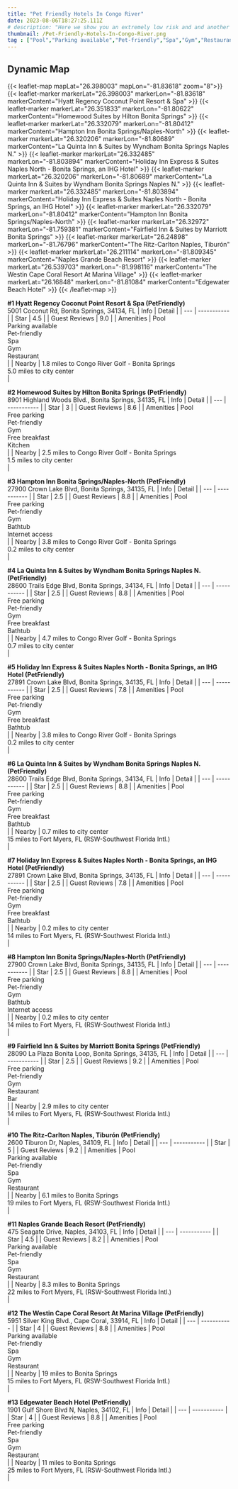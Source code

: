 ```yaml
---
title: "Pet Friendly Hotels In Congo River"
date: 2023-08-06T18:27:25.111Z
# description: "Here we show you an extremely low risk and and another medium risk approach to earn passive income "
thumbnail: /Pet-Friendly-Hotels-In-Congo-River.png
tag : ["Pool","Parking available","Pet-friendly","Spa","Gym","Restaurant","Free parking","Free breakfast","Kitchen","Bathtub","Internet access","Bar"]
---
```


## Dynamic Map
{{< leaflet-map  mapLat="26.398003" mapLon="-81.83618" zoom="8">}}
    {{< leaflet-marker markerLat="26.398003" markerLon="-81.83618" markerContent="Hyatt Regency Coconut Point Resort & Spa" >}}
    {{< leaflet-marker markerLat="26.351833" markerLon="-81.80622" markerContent="Homewood Suites by Hilton Bonita Springs" >}}
    {{< leaflet-marker markerLat="26.332079" markerLon="-81.80412" markerContent="Hampton Inn Bonita Springs/Naples-North" >}}
    {{< leaflet-marker markerLat="26.320206" markerLon="-81.80689" markerContent="La Quinta Inn & Suites by Wyndham Bonita Springs Naples N." >}}
    {{< leaflet-marker markerLat="26.332485" markerLon="-81.803894" markerContent="Holiday Inn Express & Suites Naples North - Bonita Springs, an IHG Hotel" >}}
    {{< leaflet-marker markerLat="26.320206" markerLon="-81.80689" markerContent="La Quinta Inn & Suites by Wyndham Bonita Springs Naples N." >}}
    {{< leaflet-marker markerLat="26.332485" markerLon="-81.803894" markerContent="Holiday Inn Express & Suites Naples North - Bonita Springs, an IHG Hotel" >}}
    {{< leaflet-marker markerLat="26.332079" markerLon="-81.80412" markerContent="Hampton Inn Bonita Springs/Naples-North" >}}
    {{< leaflet-marker markerLat="26.32972" markerLon="-81.759381" markerContent="Fairfield Inn & Suites by Marriott Bonita Springs" >}}
    {{< leaflet-marker markerLat="26.24898" markerLon="-81.76796" markerContent="The Ritz-Carlton Naples, Tiburón" >}}
    {{< leaflet-marker markerLat="26.211114" markerLon="-81.809345" markerContent="Naples Grande Beach Resort" >}}
    {{< leaflet-marker markerLat="26.539703" markerLon="-81.998116" markerContent="The Westin Cape Coral Resort At Marina Village" >}}
    {{< leaflet-marker markerLat="26.16848" markerLon="-81.81084" markerContent="Edgewater Beach Hotel" >}}
{{< /leaflet-map >}}


**#1 Hyatt Regency Coconut Point Resort & Spa (PetFriendly)**<br>5001 Coconut Rd, Bonita Springs, 34134, FL
| Info | Detail |
| --- | ----------- |
| Star | 4.5 |
| Guest Reviews | 9.0 |
| Amenities | Pool<br>Parking available<br>Pet-friendly<br>Spa<br>Gym<br>Restaurant<br> |
| Nearby | 1.8 miles to Congo River Golf - Bonita Springs<br>5.0 miles to city center<br> |

**#2 Homewood Suites by Hilton Bonita Springs (PetFriendly)**<br>8901 Highland Woods Blvd., Bonita Springs, 34135, FL
| Info | Detail |
| --- | ----------- |
| Star | 3 |
| Guest Reviews | 8.6 |
| Amenities | Pool<br>Free parking<br>Pet-friendly<br>Gym<br>Free breakfast<br>Kitchen<br> |
| Nearby | 2.5 miles to Congo River Golf - Bonita Springs<br>1.5 miles to city center<br> |

**#3 Hampton Inn Bonita Springs/Naples-North (PetFriendly)**<br>27900 Crown Lake Blvd, Bonita Springs, 34135, FL
| Info | Detail |
| --- | ----------- |
| Star | 2.5 |
| Guest Reviews | 8.8 |
| Amenities | Pool<br>Free parking<br>Pet-friendly<br>Gym<br>Bathtub<br>Internet access<br> |
| Nearby | 3.8 miles to Congo River Golf - Bonita Springs<br>0.2 miles to city center<br> |

**#4 La Quinta Inn & Suites by Wyndham Bonita Springs Naples N. (PetFriendly)**<br>28600 Trails Edge Blvd, Bonita Springs, 34134, FL
| Info | Detail |
| --- | ----------- |
| Star | 2.5 |
| Guest Reviews | 8.8 |
| Amenities | Pool<br>Free parking<br>Pet-friendly<br>Gym<br>Free breakfast<br>Bathtub<br> |
| Nearby | 4.7 miles to Congo River Golf - Bonita Springs<br>0.7 miles to city center<br> |

**#5 Holiday Inn Express & Suites Naples North - Bonita Springs, an IHG Hotel (PetFriendly)**<br>27891 Crown Lake Blvd, Bonita Springs, 34135, FL
| Info | Detail |
| --- | ----------- |
| Star | 2.5 |
| Guest Reviews | 7.8 |
| Amenities | Pool<br>Free parking<br>Pet-friendly<br>Gym<br>Free breakfast<br>Bathtub<br> |
| Nearby | 3.8 miles to Congo River Golf - Bonita Springs<br>0.2 miles to city center<br> |

**#6 La Quinta Inn & Suites by Wyndham Bonita Springs Naples N. (PetFriendly)**<br>28600 Trails Edge Blvd, Bonita Springs, 34134, FL
| Info | Detail |
| --- | ----------- |
| Star | 2.5 |
| Guest Reviews | 8.8 |
| Amenities | Pool<br>Free parking<br>Pet-friendly<br>Gym<br>Free breakfast<br>Bathtub<br> |
| Nearby | 0.7 miles to city center<br>15 miles to Fort Myers, FL (RSW-Southwest Florida Intl.)<br> |

**#7 Holiday Inn Express & Suites Naples North - Bonita Springs, an IHG Hotel (PetFriendly)**<br>27891 Crown Lake Blvd, Bonita Springs, 34135, FL
| Info | Detail |
| --- | ----------- |
| Star | 2.5 |
| Guest Reviews | 7.8 |
| Amenities | Pool<br>Free parking<br>Pet-friendly<br>Gym<br>Free breakfast<br>Bathtub<br> |
| Nearby | 0.2 miles to city center<br>14 miles to Fort Myers, FL (RSW-Southwest Florida Intl.)<br> |

**#8 Hampton Inn Bonita Springs/Naples-North (PetFriendly)**<br>27900 Crown Lake Blvd, Bonita Springs, 34135, FL
| Info | Detail |
| --- | ----------- |
| Star | 2.5 |
| Guest Reviews | 8.8 |
| Amenities | Pool<br>Free parking<br>Pet-friendly<br>Gym<br>Bathtub<br>Internet access<br> |
| Nearby | 0.2 miles to city center<br>14 miles to Fort Myers, FL (RSW-Southwest Florida Intl.)<br> |

**#9 Fairfield Inn & Suites by Marriott Bonita Springs (PetFriendly)**<br>28090 La Plaza Bonita Loop, Bonita Springs, 34135, FL
| Info | Detail |
| --- | ----------- |
| Star | 2.5 |
| Guest Reviews | 9.2 |
| Amenities | Pool<br>Free parking<br>Pet-friendly<br>Gym<br>Restaurant<br>Bar<br> |
| Nearby | 2.9 miles to city center<br>14 miles to Fort Myers, FL (RSW-Southwest Florida Intl.)<br> |

**#10 The Ritz-Carlton Naples, Tiburón (PetFriendly)**<br>2600 Tiburon Dr, Naples, 34109, FL
| Info | Detail |
| --- | ----------- |
| Star | 5 |
| Guest Reviews | 9.2 |
| Amenities | Pool<br>Parking available<br>Pet-friendly<br>Spa<br>Gym<br>Restaurant<br> |
| Nearby | 6.1 miles to Bonita Springs<br>19 miles to Fort Myers, FL (RSW-Southwest Florida Intl.)<br> |

**#11 Naples Grande Beach Resort (PetFriendly)**<br>475 Seagate Drive, Naples, 34103, FL
| Info | Detail |
| --- | ----------- |
| Star | 4.5 |
| Guest Reviews | 8.2 |
| Amenities | Pool<br>Parking available<br>Pet-friendly<br>Spa<br>Gym<br>Restaurant<br> |
| Nearby | 8.3 miles to Bonita Springs<br>22 miles to Fort Myers, FL (RSW-Southwest Florida Intl.)<br> |

**#12 The Westin Cape Coral Resort At Marina Village (PetFriendly)**<br>5951 Silver King Blvd., Cape Coral, 33914, FL
| Info | Detail |
| --- | ----------- |
| Star | 4 |
| Guest Reviews | 8.8 |
| Amenities | Pool<br>Parking available<br>Pet-friendly<br>Spa<br>Gym<br>Restaurant<br> |
| Nearby | 19 miles to Bonita Springs<br>15 miles to Fort Myers, FL (RSW-Southwest Florida Intl.)<br> |

**#13 Edgewater Beach Hotel (PetFriendly)**<br>1901 Gulf Shore Blvd N, Naples, 34102, FL
| Info | Detail |
| --- | ----------- |
| Star | 4 |
| Guest Reviews | 8.8 |
| Amenities | Pool<br>Free parking<br>Pet-friendly<br>Spa<br>Gym<br>Restaurant<br> |
| Nearby | 11 miles to Bonita Springs<br>25 miles to Fort Myers, FL (RSW-Southwest Florida Intl.)<br> |

